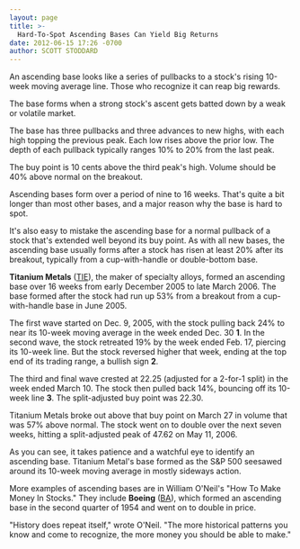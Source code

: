 ```yaml
---
layout: page
title: >-
  Hard-To-Spot Ascending Bases Can Yield Big Returns
date: 2012-06-15 17:26 -0700
author: SCOTT STODDARD
---
```





An ascending base looks like a series of pullbacks to a stock's rising 10-week moving average line. Those who recognize it can reap big rewards.

  

The base forms when a strong stock's ascent gets batted down by a weak or volatile market.

  

The base has three pullbacks and three advances to new highs, with each high topping the previous peak. Each low rises above the prior low. The depth of each pullback typically ranges 10% to 20% from the last peak.

  

The buy point is 10 cents above the third peak's high. Volume should be 40% above normal on the breakout.

  

Ascending bases form over a period of nine to 16 weeks. That's quite a bit longer than most other bases, and a major reason why the base is hard to spot.

  

It's also easy to mistake the ascending base for a normal pullback of a stock that's extended well beyond its buy point. As with all new bases, the ascending base usually forms after a stock has risen at least 20% after its breakout, typically from a cup-with-handle or double-bottom base.

  

**Titanium Metals** ([TIE](https://research.investors.com/quote.aspx?symbol=TIE)), the maker of specialty alloys, formed an ascending base over 16 weeks from early December 2005 to late March 2006. The base formed after the stock had run up 53% from a breakout from a cup-with-handle base in June 2005.

  

The first wave started on Dec. 9, 2005, with the stock pulling back 24% to near its 10-week moving average in the week ended Dec. 30 **1**. In the second wave, the stock retreated 19% by the week ended Feb. 17, piercing its 10-week line. But the stock reversed higher that week, ending at the top end of its trading range, a bullish sign **2**.

  

The third and final wave crested at 22.25 (adjusted for a 2-for-1 split) in the week ended March 10. The stock then pulled back 14%, bouncing off its 10-week line **3**. The split-adjusted buy point was 22.30.

  

Titanium Metals broke out above that buy point on March 27 in volume that was 57% above normal. The stock went on to double over the next seven weeks, hitting a split-adjusted peak of 47.62 on May 11, 2006.

  

As you can see, it takes patience and a watchful eye to identify an ascending base. Titanium Metal's base formed as the S&P 500 seesawed around its 10-week moving average in mostly sideways action.

  

More examples of ascending bases are in William O'Neil's "How To Make Money In Stocks." They include **Boeing** ([BA](https://research.investors.com/quote.aspx?symbol=BA)), which formed an ascending base in the second quarter of 1954 and went on to double in price.

  

"History does repeat itself," wrote O'Neil. "The more historical patterns you know and come to recognize, the more money you should be able to make."





